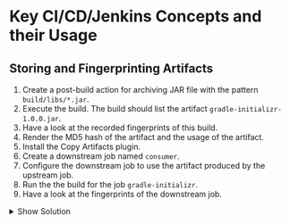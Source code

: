 # Key CI/CD/Jenkins Concepts and their Usage

## Storing and Fingerprinting Artifacts

1. Create a post-build action for archiving JAR file with the pattern `build/libs/*.jar`.
2. Execute the build. The build should list the artifact `gradle-initializr-1.0.0.jar`.
3. Have a look at the recorded fingerprints of this build.
4. Render the MD5 hash of the artifact and the usage of the artifact.
5. Install the Copy Artifacts plugin.
6. Create a downstream job named `consumer`.
7. Configure the downstream job to use the artifact produced by the upstream job.
8. Run the the build for the job `gradle-initializr`.
9. Have a look at the fingerprints of the downstream job.

<details><summary>Show Solution</summary>
<p>

In the job configuration, archive the artifact produced by the build. Check the box for generating fingerprints.

![Archive Artifacts](./images/07-artifacts/archive-artifacts.png)

Execute the build and find the archived artifact.

![Archived Artifact](./images/07-artifacts/build-artifact.png)

Have a look at the details of the fingerprinting.

![Fingerprint Details](./images/07-artifacts/fingerprint-details.png)

Install the Copy Artifacts plugin.

![Copy Artifacts Plugin](./images/07-artifacts/copy-artifacts-plugin.png)

Trigger the downstream job upon success.

![Trigger Downstream](./images/07-artifacts/trigger-upstream.png)

Copy artifacts from the upstream job.

![Copy Artifact From Upstream](./images/07-artifacts/copy-artifacts.png)

You can see the full usage of the artifact in upstream and downstream jobs.

![Fingerprint Usage](./images/07-artifacts/fingerprints-upstream.png)

</p>
</details>